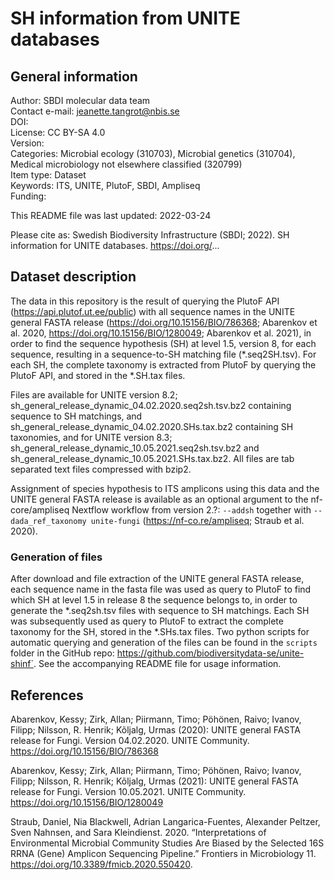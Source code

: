 # SH information from UNITE databases

## General information

Author: SBDI molecular data team  
Contact e-mail: jeanette.tangrot@nbis.se  
DOI:  
License: CC BY-SA 4.0  
Version:  
Categories: Microbial ecology (310703), Microbial genetics (310704), Medical microbiology not elsewhere classified (320799)  
Item type: Dataset  
Keywords: ITS, UNITE, PlutoF, SBDI, Ampliseq  
Funding:  

This README file was last updated: 2022-03-24

Please cite as: Swedish Biodiversity Infrastructure (SBDI; 2022). SH information for UNITE databases. https://doi.org/...

## Dataset description

The data in this repository is the result of querying the PlutoF API (https://api.plutof.ut.ee/public) with all sequence names in the UNITE general FASTA release (https://doi.org/10.15156/BIO/786368; Abarenkov et al. 2020, https://doi.org/10.15156/BIO/1280049; Abarenkov et al. 2021), in order to find the sequence hypothesis (SH) at level 1.5, version 8, for each sequence, resulting in a sequence-to-SH matching file (*.seq2SH.tsv). For each SH, the complete taxonomy is extracted from PlutoF by querying the PlutoF API, and stored in the *.SH.tax files.

Files are available for UNITE version 8.2; sh_general_release_dynamic_04.02.2020.seq2sh.tsv.bz2 containing sequence to SH matchings, and sh_general_release_dynamic_04.02.2020.SHs.tax.bz2 containing SH taxonomies, and for UNITE version 8.3; sh_general_release_dynamic_10.05.2021.seq2sh.tsv.bz2 and sh_general_release_dynamic_10.05.2021.SHs.tax.bz2. All files are tab separated text files compressed with bzip2.

Assignment of species hypothesis to ITS amplicons using this data and the UNITE general FASTA release is available as an optional argument to the nf-core/ampliseq Nextflow workflow from version 2.?: `--addsh` together with `--dada_ref_taxonomy unite-fungi` (https://nf-co.re/ampliseq; Straub et al. 2020).

### Generation of files

After download and file extraction of the UNITE general FASTA release, each sequence name in the fasta file was used as query to PlutoF to find which SH at level 1.5 in release 8 the sequence belongs to, in order to generate the *.seq2sh.tsv files with sequence to SH matchings. Each SH was subsequently used as query to PlutoF to extract the complete taxonomy for the SH, stored in the *.SHs.tax files.
Two python scripts for automatic querying and generation of the files can be found in the `scripts` folder in the GitHub repo: https://github.com/biodiversitydata-se/unite-shinf`. See the accompanying README file for usage information.


## References

Abarenkov, Kessy; Zirk, Allan; Piirmann, Timo; Pöhönen, Raivo; Ivanov, Filipp; Nilsson, R. Henrik; Kõljalg, Urmas (2020): UNITE general FASTA release for Fungi. Version 04.02.2020. UNITE Community. https://doi.org/10.15156/BIO/786368

Abarenkov, Kessy; Zirk, Allan; Piirmann, Timo; Pöhönen, Raivo; Ivanov, Filipp; Nilsson, R. Henrik; Kõljalg, Urmas (2021): UNITE general FASTA release for Fungi. Version 10.05.2021. UNITE Community. https://doi.org/10.15156/BIO/1280049

Straub, Daniel, Nia Blackwell, Adrian Langarica-Fuentes, Alexander Peltzer, Sven Nahnsen, and Sara Kleindienst. 2020. “Interpretations of Environmental Microbial Community Studies Are Biased by the Selected 16S RRNA (Gene) Amplicon Sequencing Pipeline.” Frontiers in Microbiology 11. https://doi.org/10.3389/fmicb.2020.550420.
